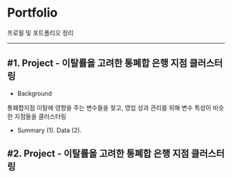 <h1> Portfolio </h1>
프로필 및 포트폴리오 정리
<hr>
<h2> #1. Project - 이탈률을 고려한 통폐합 은행 지점 클러스터링 </h2> 

- Background 
 <p>통폐합지점 이탈에 영향을 주는 변수들을 찾고, 영업 성과 관리를 위해 변수 특성이 비슷한 지점들을 클러스터링</p>

- Summary
 (1). Data 
 (2). 


<h2> #2. Project - 이탈률을 고려한 통폐합 은행 지점 클러스터링 </h2> 

